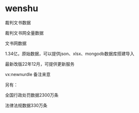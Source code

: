 # wenshu
裁判文书数据

裁判文书网全量数据

文书网数据

1.34亿，原始数据，可以提供json、xlsx、mongodb数据库搭建导入

最新改版22年12月，可提供更新服务

vx:newnurdle 备注来意

另有：

全国行政处罚数据2300万条

法律法规数据330万条
